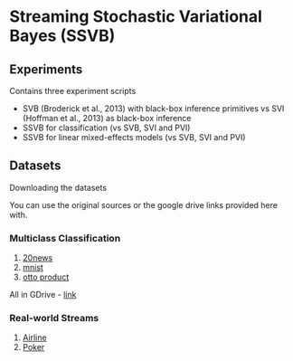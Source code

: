 # Streaming Stochastic Variational Bayes (SSVB)

## Experiments

Contains three experiment scripts 

- SVB (Broderick et al., 2013) with black-box inference primitives vs SVI (Hoffman et al., 2013) as black-box inference
- SSVB for classification (vs SVB, SVI and PVI)
- SSVB for linear mixed-effects models (vs SVB, SVI and PVI)

## Datasets 

Downloading the datasets

You can use the original sources or the google drive links provided here with.

### Multiclass Classification

1. [20news](http://qwone.com/~jason/20Newsgroups/) 
2. [mnist](http://yann.lecun.com/exdb/mnist/) 
3. [otto product](https://www.kaggle.com/c/otto-group-product-classification-challenge) 

All in GDrive - [link](https://drive.google.com/open?id=10goEdGA3DJCnvx6II_yrwXXOM6gWyknA)

### Real-world Streams

1. [Airline](https://kt.ijs.si/elena_ikonomovska/data.html) 
2. [Poker](https://archive.ics.uci.edu/ml/datasets/Poker+Hand) 
